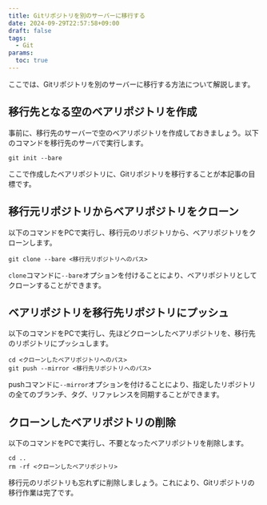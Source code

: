 ```yaml
---
title: Gitリポジトリを別のサーバーに移行する
date: 2024-09-29T22:57:58+09:00
draft: false
tags:
  - Git
params:
  toc: true
---
```


ここでは、Gitリポジトリを別のサーバーに移行する方法について解説します。

## 移行先となる空のベアリポジトリを作成

事前に、移行先のサーバーで空のベアリポジトリを作成しておきましょう。以下のコマンドを移行先のサーバで実行します。

```
git init --bare
```

ここで作成したベアリポジトリに、Gitリポジトリを移行することが本記事の目標です。

## 移行元リポジトリからベアリポジトリをクローン

以下のコマンドをPCで実行し、移行元のリポジトリから、ベアリポジトリをクローンします。

```
git clone --bare <移行元リポジトリへのパス>
```

`clone`コマンドに`--bare`オプションを付けることにより、ベアリポジトリとしてクローンすることができます。

## ベアリポジトリを移行先リポジトリにプッシュ

以下のコマンドをPCで実行し、先ほどクローンしたベアリポジトリを、移行先のリポジトリにプッシュします。

```
cd <クローンしたベアリポジトリへのパス>
git push --mirror <移行先リポジトリへのパス>
```

pushコマンドに`--mirror`オプションを付けることにより、指定したリポジトリの全てのブランチ、タグ、リファレンスを同期することができます。

## クローンしたベアリポジトリの削除

以下のコマンドをPCで実行し、不要となったベアリポジトリを削除します。

```
cd ..
rm -rf <クローンしたベアリポジトリ>
```

移行元のリポジトリも忘れずに削除しましょう。これにより、Gitリポジトリの移行作業は完了です。
